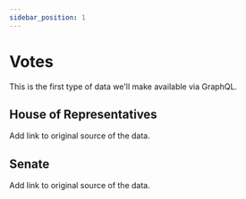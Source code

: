 ```yaml
---
sidebar_position: 1
---
```


# Votes

This is the first type of data we'll make available via GraphQL.

## House of Representatives

Add link to original source of the data.

## Senate

Add link to original source of the data.